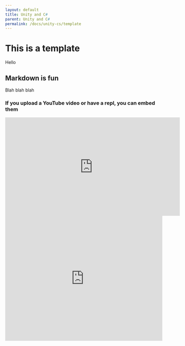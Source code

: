 ```yaml
---
layout: default
title: Unity and C#
parent: Unity and C#
permalink: /docs/unity-cs/template
---
```


# This is a template

Hello

## Markdown is fun

Blah blah blah

### If you upload a YouTube video or have a repl, you can embed them

<iframe width="560" height="315" src="https://www.youtube.com/embed/n3zAcnwJnuw" frameborder="0" allow="accelerometer; autoplay; encrypted-media; gyroscope; picture-in-picture" allowfullscreen></iframe>

<iframe height="400px" width="100%" src="https://repl.it/@buckldav/day1?lite=true" scrolling="no" frameborder="no" allowtransparency="true" allowfullscreen="true" sandbox="allow-forms allow-pointer-lock allow-popups allow-same-origin allow-scripts allow-modals"></iframe>